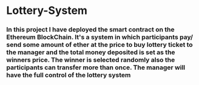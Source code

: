 # Lottery-System
### In this project I have deployed the smart contract on the Ethereum BlockChain. It's a system in which  participants pay/ send some amount of ether at the price to buy lottery ticket to the manager and the total money deposited is set as the winners price. The winner is selected randomly also the participants can transfer more than once. The manager will have the full control of the lottery system 
